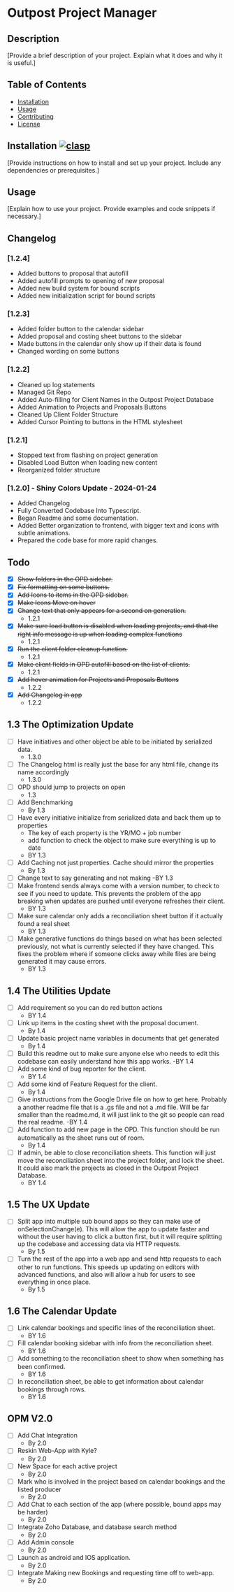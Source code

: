 # Outpost Project Manager

## Description
[Provide a brief description of your project. Explain what it does and why it is useful.]

## Table of Contents
- [Installation](#installation)
- [Usage](#usage)
- [Contributing](#contributing)
- [License](#license)

## Installation [![clasp](https://img.shields.io/badge/built%20with-clasp-4285f4.svg)](https://github.com/google/clasp)

[Provide instructions on how to install and set up your project. Include any dependencies or prerequisites.]

## Usage
[Explain how to use your project. Provide examples and code snippets if necessary.]

## Changelog
### [1.2.4]
  - Added buttons to proposal that autofill
  - Added autofill prompts to opening of new proposal
  - Added new build system for bound scripts
  - Added new initialization script for bound scripts

### [1.2.3]
  - Added folder button to the calendar sidebar
  - Added proposal and costing sheet buttons to the sidebar
  - Made buttons in the calendar only show up if their data is found
  - Changed wording on some buttons

### [1.2.2]
  - Cleaned up log statements
  - Managed Git Repo
  - Added Auto-filling for Client Names in the Outpost Project Database
  - Added Animation to Projects and Proposals Buttons
  - Cleaned Up Client Folder Structure
  - Added Cursor Pointing to buttons in the HTML stylesheet

### [1.2.1]
  - Stopped text from flashing on project generation
  - Disabled Load Button when loading new content
  - Reorganized folder structure

### [1.2.0] - Shiny Colors Update - 2024-01-24
- Added Changelog
- Fully Converted Codebase Into Typescript.
- Began Readme and some documentation.
- Added Better organization to frontend, with bigger text and icons with subtle animations.
- Prepared the code base for more rapid changes.

## Todo
- [x] ~~Show folders in the OPD sidebar.~~
- [x] ~~Fix formatting on some buttons.~~
- [x] ~~Add Icons to items in the OPD sidebar.~~
- [x] ~~Make Icons Move on hover~~
- [x] ~~Change text that only appears for a second on generation.~~
  - 1.2.1
- [x] ~~Make sure load button is disabled when loading projects, and that the right info message is up when loading complex functions~~
  - 1.2.1
- [x] ~~Run the client folder cleanup function.~~
  - 1.2.1
- [x] ~~Make client fields in OPD autofill based on the list of clients.~~
  - 1.2.1
- [x] ~~Add hover animation for Projects and Proposals Buttons~~
  -  1.2.2
- [x] ~~Add Changelog in app~~
  - 1.2.2
## 1.3 The Optimization Update
- [ ] Have initiatives and other object be able to be initiated by serialized data.
  - 1.3.0
- [ ] The Changelog html is really just the base for any html file, change its name accordingly
  - 1.3.0
- [ ] OPD should jump to projects on open
  - 1.3
- [ ] Add Benchmarking
  - By 1.3
- [ ] Have every initiative initialize from serialized data and back them up to properties
  - The key of each property is the YR/MO + job number
  - add function to check the object to make sure everything is up to date
  - BY 1.3
- [ ] Add Caching not just properties. Cache should mirror the properties
  - By 1.3
- [ ] Change text to say generating and not making
  -BY 1.3
- [ ] Make frontend sends always come with a version number, to check to see if you need to update. This prevents the problem of the app breaking when updates are pushed until everyone refreshes their client.
  - BY 1.3
- [ ] Make sure calendar only adds a reconciliation sheet button if it actually found a real sheet
  - BY 1.3
- [ ] Make generative functions do things based on what has been selected previously, not what is currently selected if they have changed. This fixes the problem where if someone clicks away while files are being generated it may cause errors.
  - BY 1.3
## 1.4 The Utilities Update
- [ ] Add requirement so you can do red button actions
  - BY 1.4
- [ ] Link up items in the costing sheet with the proposal document.
  - By 1.4
- [ ] Update basic project name variables in documents that get generated
  - By 1.4
- [ ] Build this readme out to make sure anyone else who needs to edit this codebase can easily understand how this app works.
  -BY 1.4
- [ ] Add some kind of bug reporter for the client.
  - BY 1.4
- [ ] Add some kind of Feature Request for the client.
  - By 1.4
- [ ] Give instructions from the Google Drive file on how to get here. Probably a another readme file that is a .gs file and not a .md file. Will be far smaller than the readme.md, it will just link to the git so people can read the real readme.
  -BY 1.4
- [ ] Add function to add new page in the OPD. This function should be run automatically as the sheet runs out of room.
  - By 1.4
- [ ] If admin, be able to close reconciliation sheets. This function will just move the reconciliation sheet into the project folder, and lock the sheet. It could also mark the projects as closed in the Outpost Project Database.
  - BY 1.4
## 1.5 The UX Update
- [ ] Split app into multiple sub bound apps so they can make use of onSelectionChange(e). This will allow the app to update faster and without the user having to click a button first, but it will require splitting up the codebase and accessing data via HTTP requests.
  - By 1.5
- [ ] Turn the rest of the app into a web app and send http requests to each other to run functions. This speeds up updating on editors with advanced functions, and also will allow a hub for users to see everything in once place.
  - By 1.5
## 1.6 The Calendar Update
- [ ] Link calendar bookings and specific lines of the reconciliation sheet.
  - BY 1.6
- [ ] Fill calendar booking sidebar with info from the reconciliation sheet.
  - BY 1.6
- [ ] Add something to the reconciliation sheet to show when something has been confirmed.
  - BY 1.6
- [ ] In reconciliation sheet, be able to get information about calendar bookings through rows.
  - BY 1.6
## OPM V2.0
- [ ] Add Chat Integration
  - By 2.0
- [ ] Reskin Web-App with Kyle?
  - By 2.0
- [ ] New Space for each active project
  - By 2.0
- [ ] Mark who is involved in the project based on calendar bookings and the listed producer
  - By 2.0
- [ ] Add Chat to each section of the app (where possible, bound apps may be harder)
  - By 2.0
- [ ] Integrate Zoho Database, and database search method
  - By 2.0
- [ ] Add Admin console
  - By 2.0
- [ ] Launch as android and IOS application.
  - By 2.0
- [ ] Integrate Making new Bookings and requesting time off to web-app.
  - By 2.0